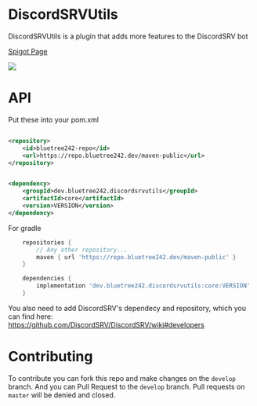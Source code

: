 # DiscordSRVUtils

DiscordSRVUtils is a plugin that adds more features to the DiscordSRV bot

[Spigot Page](https://www.spigotmc.org/resources/discordsrvutils.85958/)

[![](https://bstats.org/signatures/bukkit/DiscordSRVUtils.svg)](https://bstats.org/plugin/bukkit/DiscordSRV/387 "DiscordSRVUtils' bstats")

# API

Put these into your pom.xml

```xml

<repository>
    <id>bluetree242-repo</id>
    <url>https://repo.bluetree242.dev/maven-public</url>
</repository>
```

```xml

<dependency>
    <groupId>dev.bluetree242.discordsrvutils</groupId>
    <artifactId>core</artifactId>
    <version>VERSION</version>
</dependency>
```

For gradle

```gradle
    repositories {
        // Any other repository...
        maven { url 'https://repo.bluetree242.dev/maven-public' }
    }
```

```gradle
    dependencies {
        implementation 'dev.bluetree242.discordsrvutils:core:VERSION'
    }
```

You also need to add DiscordSRV's dependecy and repository, which you can find here:  
https://github.com/DiscordSRV/DiscordSRV/wiki#developers

# Contributing

To contribute you can fork this repo and make changes on the `develop` branch. And you can Pull Request to the `develop`
branch. Pull requests on `master` will be denied and closed.
  







